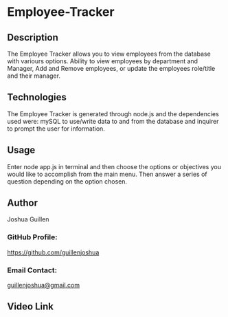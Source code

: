 # Employee-Tracker


## Description

The Employee Tracker allows you to view employees from the database with variours options. Ability to view employees by department and Manager, Add and Remove employees, or update the employees role/title and their manager.   

## Technologies
The Employee Tracker is generated through node.js and the dependencies used were: mySQL to use/write data to and from the database and inquirer to prompt the user for information.    

## Usage
Enter node app.js in terminal and then choose the options or objectives you would like to accomplish from the main menu.  Then answer a series of question depending on the option chosen.  

## Author
Joshua Guillen

### GitHub Profile: 
https://github.com/guillenjoshua

### Email Contact: 
guillenjoshua@gmail.com

## Video Link
